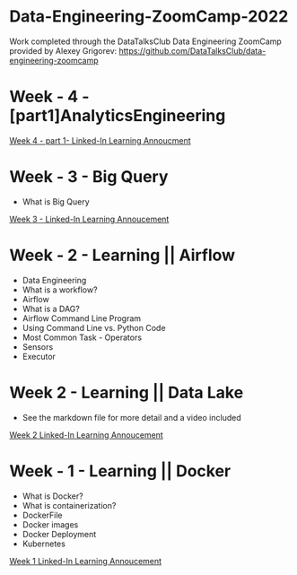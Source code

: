 # Data-Engineering-ZoomCamp-2022
Work completed through the DataTalksClub Data Engineering ZoomCamp provided by Alexey Grigorev: https://github.com/DataTalksClub/data-engineering-zoomcamp

# Week - 4 - [part1]AnalyticsEngineering

[Week 4 - part 1- Linked-In Learning Annoucment](https://www.linkedin.com/posts/barbulescuelena_github-elenae873data-engineering-zoomcamp-activity-6898717367061291008--qCI)

# Week - 3 - Big Query
- What is Big Query

[Week 3 - Linked-In Learning Annoucement](https://www.linkedin.com/posts/barbulescuelena_github-elenae873data-engineering-zoomcamp-activity-6897568472981995521-2A_C)

# Week - 2 - Learning || Airflow
- Data Engineering
- What is a workflow?
- Airflow
- What is a DAG?
- Airflow Command Line Program
- Using Command Line vs. Python Code
- Most Common Task - Operators
- Sensors
- Executor

# Week 2 - Learning || Data Lake
- See the markdown file for more detail and a video included

[Week 2 Linked-In Learning Annoucement](https://www.linkedin.com/posts/barbulescuelena_github-elenae873data-engineering-zoomcamp-activity-6893669172883050496-cQa2)


# Week - 1 - Learning || Docker
- What is Docker?
- What is containerization?
- DockerFile
- Docker images
- Docker Deployment
- Kubernetes

[Week 1 Linked-In Learning Annoucement](https://www.linkedin.com/posts/activity-6891409974711480321-hXDh)
